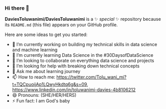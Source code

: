 ### Hi there 👋

**DaviesToluwanimi/DaviesToluwanimi** is a ✨ _special_ ✨ repository because its `README.md` (this file) appears on your GitHub profile.

Here are some ideas to get you started:

- 🔭 I’m currently working on building my technical skills in data science and machine learning
- 🌱 I’m currently learning Data Science in the #30DaysofDataScience
- 👯 I’m looking to collaborate on everything data science and projects
- 🤔 I’m looking for help with breaking down technical concepts
- 💬 Ask me about learning journey
- 📫 How to reach me: https://twitter.com/Tolu_wani_mi?t=TQCpuoijAp1LQwyHkdtq6g&s=09, https://www.linkedin.com/in/toluwanimi-davies-4b8106212
- 😄 Pronouns: (SHE/HER/HERS)
- ⚡ Fun fact: I am God's baby

